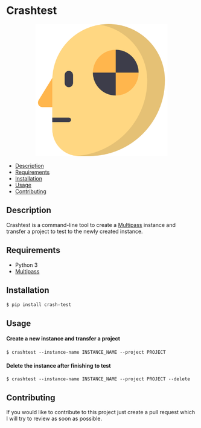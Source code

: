 # Crashtest

<p align="center">
    <img src="./images/crash_test_dummy.png" alt="crash_test_dummy" height="350"/>
</p>

- [Description](#description)
- [Requirements](#requirements)
- [Installation](#installation)
- [Usage](#usage)
- [Contributing](#contributing)

## Description

Crashtest is a command-line tool to create a [Multipass](https://multipass.run/) instance and transfer a project to test
to the newly created instance.

## Requirements

- Python 3
- [Multipass](https://multipass.run/)

## Installation

```console
$ pip install crash-test
```

## Usage

#### Create a new instance and transfer a project

```console
$ crashtest --instance-name INSTANCE_NAME --project PROJECT
```

#### Delete the instance after finishing to test

```console
$ crashtest --instance-name INSTANCE_NAME --project PROJECT --delete
```

## Contributing

If you would like to contribute to this project just create a pull request which I will try to review as soon as
possible.
